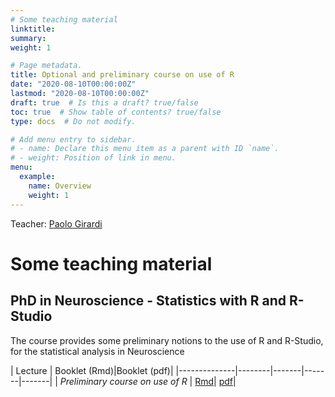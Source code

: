 ```yaml
---
# Some teaching material  
linktitle: 
summary:
weight: 1

# Page metadata.
title: Optional and preliminary course on use of R
date: "2020-08-10T00:00:00Z"
lastmod: "2020-08-10T00:00:00Z"
draft: true  # Is this a draft? true/false
toc: true  # Show table of contents? true/false
type: docs  # Do not modify.

# Add menu entry to sidebar.
# - name: Declare this menu item as a parent with ID `name`.
# - weight: Position of link in menu.
menu:
  example:
    name: Overview
    weight: 1
---
```


Teacher: [Paolo Girardi](https://paolin83.github.io/)


# Some teaching material  

## PhD in Neuroscience -  Statistics with R and R-Studio  

The course provides some preliminary notions to the use of R and R-Studio, for the statistical analysis in Neuroscience   
 
 
|  Lecture    | Booklet (Rmd)|Booklet (pdf)|
|--------------|--------|-------|-------|-------|
| *Preliminary course on use of R* |
[Rmd](https://paolin83.github.io/content/it/courses/PhD_neuroscience/R_PhD_neuroscience_1.Rmd)| [pdf](https://paolin83.github.io/content/it/courses/PhD_neuroscience/R_PhD_neuroscience_1.pdf)|
